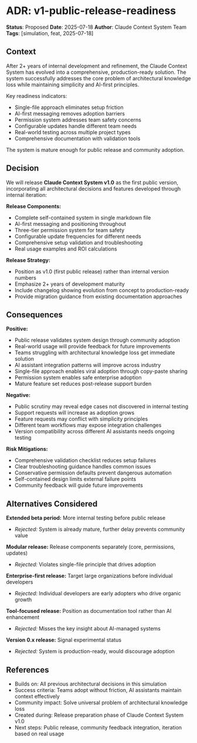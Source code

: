 # ADR: v1-public-release-readiness

**Status**: Proposed
**Date**: 2025-07-18
**Author**: Claude Context System Team
**Tags**: [simulation, feat, 2025-07-18]

## Context

After 2+ years of internal development and refinement, the Claude Context System has evolved into a comprehensive, production-ready solution. The system successfully addresses the core problem of architectural knowledge loss while maintaining simplicity and AI-first principles.

Key readiness indicators:
- Single-file approach eliminates setup friction
- AI-first messaging removes adoption barriers
- Permission system addresses team safety concerns
- Configurable updates handle different team needs
- Real-world testing across multiple project types
- Comprehensive documentation with validation tools

The system is mature enough for public release and community adoption.

## Decision

We will release **Claude Context System v1.0** as the first public version, incorporating all architectural decisions and features developed through internal iteration:

**Release Components:**
- Complete self-contained system in single markdown file
- AI-first messaging and positioning throughout
- Three-tier permission system for team safety
- Configurable update frequencies for different needs
- Comprehensive setup validation and troubleshooting
- Real usage examples and ROI calculations

**Release Strategy:**
- Position as v1.0 (first public release) rather than internal version numbers
- Emphasize 2+ years of development maturity
- Include changelog showing evolution from concept to production-ready
- Provide migration guidance from existing documentation approaches

## Consequences

**Positive:**
- Public release validates system design through community adoption
- Real-world usage will provide feedback for future improvements
- Teams struggling with architectural knowledge loss get immediate solution
- AI assistant integration patterns will improve across industry
- Single-file approach enables viral adoption through copy-paste sharing
- Permission system enables safe enterprise adoption
- Mature feature set reduces post-release support burden

**Negative:**
- Public scrutiny may reveal edge cases not discovered in internal testing
- Support requests will increase as adoption grows
- Feature requests may conflict with simplicity principles
- Different team workflows may expose integration challenges
- Version compatibility across different AI assistants needs ongoing testing

**Risk Mitigations:**
- Comprehensive validation checklist reduces setup failures
- Clear troubleshooting guidance handles common issues
- Conservative permission defaults prevent dangerous automation
- Self-contained design limits external failure points
- Community feedback will guide future improvements

## Alternatives Considered

**Extended beta period:** More internal testing before public release
- *Rejected:* System is already mature, further delay prevents community value

**Modular release:** Release components separately (core, permissions, updates)
- *Rejected:* Violates single-file principle that drives adoption

**Enterprise-first release:** Target large organizations before individual developers
- *Rejected:* Individual developers are early adopters who drive organic growth

**Tool-focused release:** Position as documentation tool rather than AI enhancement
- *Rejected:* Misses the key insight about AI-managed systems

**Version 0.x release:** Signal experimental status
- *Rejected:* System is production-ready, would discourage adoption

## References

- Builds on: All previous architectural decisions in this simulation
- Success criteria: Teams adopt without friction, AI assistants maintain context effectively
- Community impact: Solve universal problem of architectural knowledge loss
- Created during: Release preparation phase of Claude Context System v1.0
- Next steps: Public release, community feedback integration, iteration based on real usage

